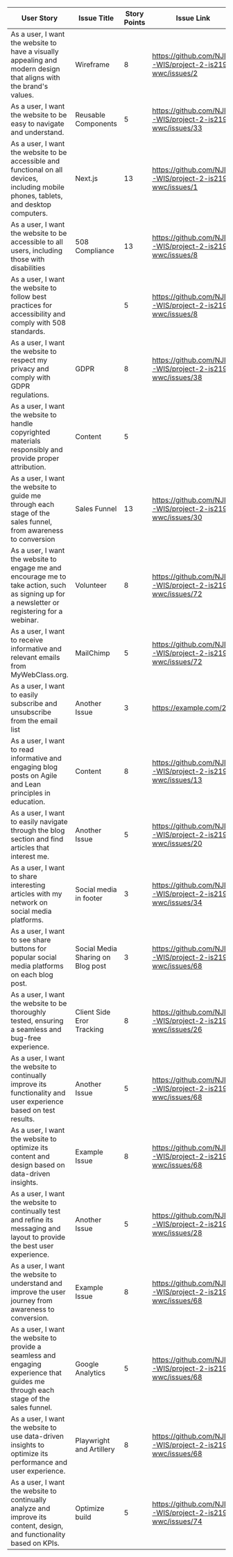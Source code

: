 | User Story   | Issue Title   | Story Points | Issue Link            | Status   | Assigned To | Notes      |
|---------------|---------------|--------------|-----------------------|----------|-------------|------------|
| As a user, I want the website to have a visually appealing and modern design that aligns with the brand's values. | Wireframe | 8            | https://github.com/NJIT-WIS/project-2-is219-wwc/issues/2 | Closed     |   eoo2     | Needs work |
| As a user, I want the website to be easy to navigate and understand. | Reusable Components | 5 | https://github.com/NJIT-WIS/project-2-is219-wwc/issues/33 | Closed   |   dm594     | Completed  |
| As a user, I want the website to be accessible and functional on all devices, including mobile phones, tablets, and desktop computers. | Next.js | 13            | https://github.com/NJIT-WIS/project-2-is219-wwc/issues/1 | Closed     |   dm594     |  |
| As a user, I want the website to be accessible to all users, including those with disabilities | 508 Compliance | 13            | https://github.com/NJIT-WIS/project-2-is219-wwc/issues/8 | Closed     |   dm594     |  |
| As a user, I want the website to follow best practices for accessibility and comply with 508 standards. |  | 5            | https://github.com/NJIT-WIS/project-2-is219-wwc/issues/8 | Closed   |   dm594     | Completed  |
| As a user, I want the website to respect my privacy and comply with GDPR regulations. | GDPR | 8            | https://github.com/NJIT-WIS/project-2-is219-wwc/issues/38 | Closed     |   ah593     |  |
| As a user, I want the website to handle copyrighted materials responsibly and provide proper attribution. | Content | 5            |  | Closed   |   eoo2     |  |
| As a user, I want the website to guide me through each stage of the sales funnel, from awareness to conversion | Sales Funnel | 13            | https://github.com/NJIT-WIS/project-2-is219-wwc/issues/30 | closed     |   eoo2     |  |
| As a user, I want the website to engage me and encourage me to take action, such as signing up for a newsletter or registering for a webinar.  | Volunteer | 8            | https://github.com/NJIT-WIS/project-2-is219-wwc/issues/72 | Closed   |eoo2 dm594| Completed  |
| As a user, I want to receive informative and relevant emails from MyWebClass.org. | MailChimp | 5            | https://github.com/NJIT-WIS/project-2-is219-wwc/issues/72 | Closed     |   dm594     | Needs work |
| As a user, I want to easily subscribe and unsubscribe from the email list | Another Issue |  3            | https://example.com/2 | Closed   |   dm594     | (MailChimp)  |
| As a user, I want to read informative and engaging blog posts on Agile and Lean principles in education. | Content | 8            | https://github.com/NJIT-WIS/project-2-is219-wwc/issues/13 | closed     |   eoo2     | Needs work |
| As a user, I want to easily navigate through the blog section and find articles that interest me. | Another Issue | 5            | https://github.com/NJIT-WIS/project-2-is219-wwc/issues/20 | Closed   |   ah593     | Completed  |
| As a user, I want to share interesting articles with my network on social media platforms. | Social media in footer | 3            | https://github.com/NJIT-WIS/project-2-is219-wwc/issues/34 | Closed     |   dm594     | Needs work |
| As a user, I want to see share buttons for popular social media platforms on each blog post. | Social Media Sharing on Blog post | 3            | https://github.com/NJIT-WIS/project-2-is219-wwc/issues/68 | Closed   |   ah593     | Completed  |
| As a user, I want the website to be thoroughly tested, ensuring a seamless and bug-free experience. | Client Side Eror Tracking | 8            | https://github.com/NJIT-WIS/project-2-is219-wwc/issues/26 | Closed     |   ah593     | Needs work |
| As a user, I want the website to continually improve its functionality and user experience based on test results. | Another Issue | 5            | https://github.com/NJIT-WIS/project-2-is219-wwc/issues/68 | Closed   |   ah593     | Completed  |
| As a user, I want the website to optimize its content and design based on data-driven insights. | Example Issue | 8            | https://github.com/NJIT-WIS/project-2-is219-wwc/issues/68 | Closed     |   ah593     | Needs work |
| As a user, I want the website to continually test and refine its messaging and layout to provide the best user experience.  | Another Issue | 5            | https://github.com/NJIT-WIS/project-2-is219-wwc/issues/28 | Open   |   dm594     | Inc  |
| As a user, I want the website to understand and improve the user journey from awareness to conversion. | Example Issue | 8            | https://github.com/NJIT-WIS/project-2-is219-wwc/issues/68 | Closed     |   ah593     | Needs work |
| As a user, I want the website to provide a seamless and engaging experience that guides me through each stage of the sales funnel. | Google Analytics | 5            | https://github.com/NJIT-WIS/project-2-is219-wwc/issues/68 | Closed   |   ah593     | Completed  |
| As a user, I want the website to use data-driven insights to optimize its performance and user experience. | Playwright and Artillery | 8            | https://github.com/NJIT-WIS/project-2-is219-wwc/issues/68 | Closed     |   ah593     | Needs work |
| As a user, I want the website to continually analyze and improve its content, design, and functionality based on KPIs. | Optimize build | 5            | https://github.com/NJIT-WIS/project-2-is219-wwc/issues/74 | Closed   |   ah593     | Needs work  |

